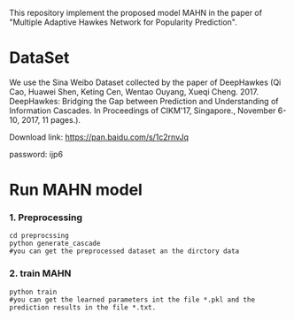 This repository implement the proposed model MAHN in the paper of "Multiple Adaptive Hawkes Network for Popularity Prediction".

# DataSet
We use the Sina Weibo Dataset collected by the paper of DeepHawkes (Qi Cao, Huawei Shen, Keting Cen, Wentao Ouyang, Xueqi Cheng. 2017. DeepHawkes: Bridging the Gap between Prediction and Understanding of Information Cascades. In Proceedings of CIKM'17, Singapore., November 
6-10, 2017, 11 pages.).

Download link: https://pan.baidu.com/s/1c2rnvJq

password: ijp6

# Run MAHN model

### 1. Preprocessing
    cd preprocssing
    python generate_cascade
    #you can get the preprocessed dataset an the dirctory data
### 2. train MAHN
    python train
    #you can get the learned parameters int the file *.pkl and the prediction results in the file *.txt.
